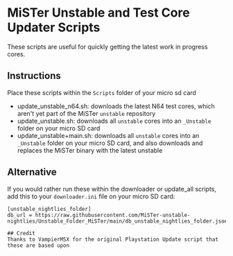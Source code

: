 # MiSTer Unstable and Test Core Updater Scripts
These scripts are useful for quickly getting the latest work in progress cores.

## Instructions
Place these scripts within the `Scripts` folder of your micro sd card
- update_unstable_n64.sh: downloads the latest N64 test cores, which aren't yet part of the MiSTer `unstable` repository
- update_unstable.sh: downloads all `unstable` cores into an `_Unstable` folder on your micro SD card
- update_unstable+main.sh: downloads all `unstable` cores into an `_Unstable` folder on your micro SD card, and also downloads and replaces the MiSTer binary with the latest unstable

## Alternative
If you would rather run these within the downloader or update_all scripts, add this to your `downloader.ini` file on your micro SD card:
```
[unstable_nightlies_folder]
db_url = https://raw.githubusercontent.com/MiSTer-unstable-nightlies/Unstable_Folder_MiSTer/main/db_unstable_nightlies_folder.json```

## Credit
Thanks to VampierMSX for the original Playstation Update script that these are based upon
